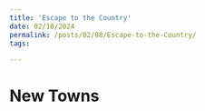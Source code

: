 ```yaml
---
title: 'Escape to the Country'
date: 02/10/2024
permalink: /posts/02/08/Escape-to-the-Country/
tags:

---
```


New Towns
======



